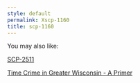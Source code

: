 ```yaml
---
style: default
permalink: Xscp-1160
title: scp-1160
---
```

You may also like:

[SCP-2511](http://scp-wiki.net/scp-2511)

[Time Crime in Greater Wisconsin - A Primer](http://scp-wiki.net/time-crime-in-greater-wisconsin-a-primer)
